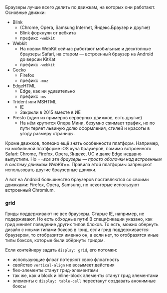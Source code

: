 Браузеры лучше всего делить по движкам, на которых они работают. Основные движки:
- Blink
	- (Chrome, Opera, Samsung Internet, Яндекс.Браузер и другие)
	- Blink форкнули от вебкита
	- префикс `-webkit`
- Webkit
	- На новом WebKit сейчас работают мобильные и десктопные браузеры Safari, на старом — встроенный браузер на Android до версии KitKat
	- префикс `-webkit`
- Gecko
	- Firefox
	- префикс `-moz`
- EdgeHTML
	- Edge, как ни удивительно
	- префикс `-ms`
- Trident или MSHTML
	- IE
	- Закрыли в 2015 вместе в ИЕ
- Presto (один из примеров серверных движков, есть другие)
	- На нём крутится Опера Мини, безумно сжимает трафик, но по пути теряет львиную долю оформления, стилей и красоты в угоду размеру страницы.

Кроме движков, полезно ещё знать особенности платформ. Например, на мобильной платформе iOS куча браузеров, помимо встроенного Safari: Chrome, Firefox, Opera, Яндекс, UC и даже Edge недавно выпустили. Но ==*все эти браузеры — просто оболочки над встроенным в систему движком WebKit*==. Правила этой платформы запрещают использовать другие браузерные движки. 

А вот на Android большинство браузеров поставляются со своими движками: Firefox, Opera, Samsung, но некоторые используют встроенный Chromium.

### grid
Гриды поддерживают не все браузеры. Старые IE, например, не подерживают. Но есть обходные пути! В спецификации указано, как грид меняет поведение других типов блоков. То есть, можно обернуть дизайн с иными типами боксов в грид, если грид поддерживается браузером, то отобразится именно он, а если нет, то отобразятся иные типы боксов, которые были обёрнуты гридом.

Если контейнеру задать `display: grid`, его потомки:
- использующие флоат потеряют свою флоатность
- свойство `vertical-align` не возымеет действия
- flex-элементы станут грид-элементами
- так же, как и block и inline-block элементы станут грид элементами
- элементы с `display: table-cell` перестанут создавать анонимные боксы
